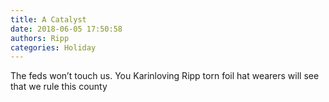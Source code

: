 ```yaml
---
title: A Catalyst
date: 2018-06-05 17:50:58
authors: Ripp
categories: Holiday
---
```


 The feds won’t touch us. You Karinloving Ripp torn foil hat wearers will see that we rule this county